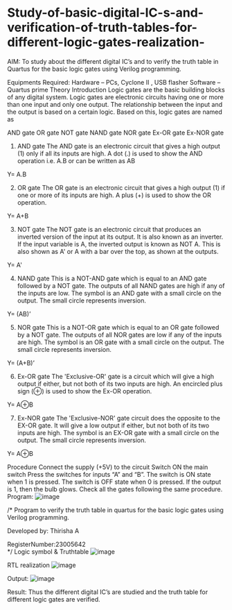 # Study-of-basic-digital-IC-s-and-verification-of-truth-tables-for-different-logic-gates-realization-
 AIM:
To study about the different digital IC’s and to verify the truth table in Quartus for the basic logic gates using Verilog programming.

Equipments Required:
Hardware – PCs, Cyclone II , USB flasher
Software – Quartus prime
Theory
Introduction
Logic gates are the basic building blocks of any digital system. Logic gates are electronic circuits having one or more than one input and only one output. The relationship between the input and the output is based on a certain logic. Based on this, logic gates are named as

AND gate
OR gate
NOT gate
NAND gate
NOR gate
Ex-OR gate
Ex-NOR gate
1) AND gate
The AND gate is an electronic circuit that gives a high output (1) only if all its inputs are high. A dot (.) is used to show the AND operation i.e. A.B or can be written as AB

Y= A.B

2) OR gate
The OR gate is an electronic circuit that gives a high output (1) if one or more of its inputs are high. A plus (+) is used to show the OR operation.

Y= A+B

3) NOT gate
The NOT gate is an electronic circuit that produces an inverted version of the input at its output. It is also known as an inverter. If the input variable is A, the inverted output is known as NOT A. This is also shown as A' or A with a bar over the top, as shown at the outputs.

Y= A'

4) NAND gate
This is a NOT-AND gate which is equal to an AND gate followed by a NOT gate. The outputs of all NAND gates are high if any of the inputs are low. The symbol is an AND gate with a small circle on the output. The small circle represents inversion.

Y= (AB)’

5) NOR gate
This is a NOT-OR gate which is equal to an OR gate followed by a NOT gate. The outputs of all NOR gates are low if any of the inputs are high. The symbol is an OR gate with a small circle on the output. The small circle represents inversion.

Y= (A+B)’

6) Ex-OR gate
The 'Exclusive-OR' gate is a circuit which will give a high output if either, but not both of its two inputs are high. An encircled plus sign (⊕) is used to show the Ex-OR operation.

Y= A⊕B

7) Ex-NOR gate
The 'Exclusive-NOR' gate circuit does the opposite to the EX-OR gate. It will give a low output if either, but not both of its two inputs are high. The symbol is an EX-OR gate with a small circle on the output. The small circle represents inversion.

Y= A⊕B

Procedure
Connect the supply (+5V) to the circuit
Switch ON the main switch
Press the switches for inputs “A” and “B”. The switch is ON state when 1 is pressed. The switch is OFF state when 0 is pressed.
If the output is 1, then the bulb glows.
Check all the gates following the same procedure.
Program:
![image](https://github.com/thirisha-0610/Study-of-basic-digital-IC-s-and-verification-of-truth-tables-for-different-logic-gates-realization-/assets/149347494/a09ce9b2-4e83-458e-a79b-e7cbfdeb9215)

/*
Program to verify the truth table in quartus for the basic logic gates using Verilog programming.

Developed by: Thirisha A

RegisterNumber:23005642  
*/
Logic symbol & Truthtable
![image](https://github.com/thirisha-0610/Study-of-basic-digital-IC-s-and-verification-of-truth-tables-for-different-logic-gates-realization-/assets/149347494/6eddbab4-b2a9-4290-ad9f-988c6c22de42)

RTL realization
![image](https://github.com/thirisha-0610/Study-of-basic-digital-IC-s-and-verification-of-truth-tables-for-different-logic-gates-realization-/assets/149347494/7d641007-0ce3-4523-b0f2-65d0f7f0c6e0)

Output:
![image](https://github.com/thirisha-0610/Study-of-basic-digital-IC-s-and-verification-of-truth-tables-for-different-logic-gates-realization-/assets/149347494/35005f4a-b10b-4fee-ae19-c5eae7117d9c)

Result:
Thus the different digital IC’s are studied and the truth table for different logic gates are verified.
